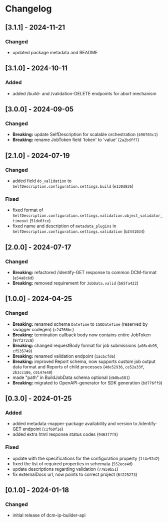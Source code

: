 # Changelog

## [3.1.1] - 2024-11-21

### Changed

- updated package metadata and README

## [3.1.0] - 2024-10-11

### Added

- added /build- and /validation-DELETE endpoints for abort mechanism 

## [3.0.0] - 2024-09-05

### Changed

- **Breaking:** update SelfDescription for scalable orchestration (`498703c1`)
- **Breaking:** rename JobToken field 'token' to 'value' (`2a2bdff7`)

## [2.1.0] - 2024-07-19

### Changed

- added field `do_validation` to `SelfDescription.configuration.settings.build` (`e130d836`)

### Fixed

- fixed format of `SelfDescription.configuration.settings.validation.object_validator_timeout` (`51de6fce`)
- fixed name and description of `metadata_plugins` in `SelfDescription.configuration.settings.validation` (`b2441034`)

## [2.0.0] - 2024-07-17

### Changed

- **Breaking:** refactored /identify-GET response to common DCM-format (`e54a8c6d`)
- **Breaking:** removed requirement for `JobData.valid` (`b65fa422`)

## [1.0.0] - 2024-04-25

### Changed

- **Breaking:** renamed schema `DateTime` to `ISODateTime` (reserved by swagger codegen) (`c24766bc`)
- **Breaking:** termination callback body now contains entire JobToken (`97f273c8`)
- **Breaking:** changed requestBody format for job submissions (`a08cdb95`, `cf535749`)
- **Breaking:** renamed validation endpoint  (`1acbcfd6`)
- **Breaking:** improved Report schema, now supports custom job output data format and Reports of child processes (`4de52936`, `ce52a33f`, `2b3cc186`, `c0147e40`)
- made "path" in BuildJobData schema optional (`db8ba581`)
- **Breaking:** migrated to OpenAPI-generator for SDK generation (`bd776ff9`)

## [0.3.0] - 2024-01-25

### Added

- added metadata-mapper-package availability and version to /identify-GET endpoint (`c1f60f1e`)
- added extra html response status codes (`9463f7f5`)

### Fixed

- update with the specifications for the configuration property (`1f4e92d2`)
- fixed the list of required properties in schemata (`552ece4d`)
- update descriptions regarding validation (`77859b51`)
- fix externalDocs url, now points to correct project (`6f225273`)

## [0.1.0] - 2024-01-18

### Changed

- initial release of dcm-ip-builder-api
